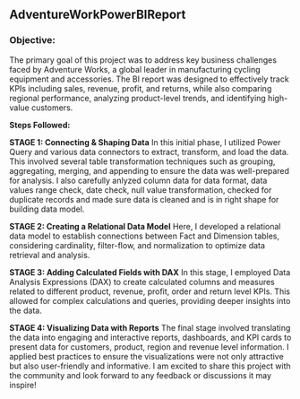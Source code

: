 ## AdventureWorkPowerBIReport

### Objective:
The primary goal of this project was to address key business challenges faced by Adventure Works, a global leader in manufacturing cycling equipment and accessories. The BI report was designed to effectively track KPIs including sales, revenue, profit, and returns, while also comparing regional performance, analyzing product-level trends, and identifying high-value customers.

**Steps Followed:**

**STAGE 1: Connecting & Shaping Data**
In this initial phase, I utilized Power Query and various data connectors to extract, transform, and load the data. This involved several table transformation techniques such as grouping, aggregating, merging, and appending to ensure the data was well-prepared for analysis. I also carefully anlyzed column data for data format, data values range check, date check, null value transformation, checked for duplicate records and made sure data is cleaned and is in right shape for building data model.

**STAGE 2: Creating a Relational Data Model**
Here, I developed a relational data model to establish connections between Fact and Dimension tables, considering cardinality, filter-flow, and normalization to optimize data retrieval and analysis.

**STAGE 3: Adding Calculated Fields with DAX**
In this stage, I employed Data Analysis Expressions (DAX) to create calculated columns and measures related to different product, revenue, profit, order and return level KPIs. This allowed for complex calculations and queries, providing deeper insights into the data.

**STAGE 4: Visualizing Data with Reports**
The final stage involved translating the data into engaging and interactive reports, dashboards, and KPI cards to present data for customers, product, region and revenue level information. I applied best practices to ensure the visualizations were not only attractive but also user-friendly and informative.
I am excited to share this project with the community and look forward to any feedback or discussions it may inspire!
